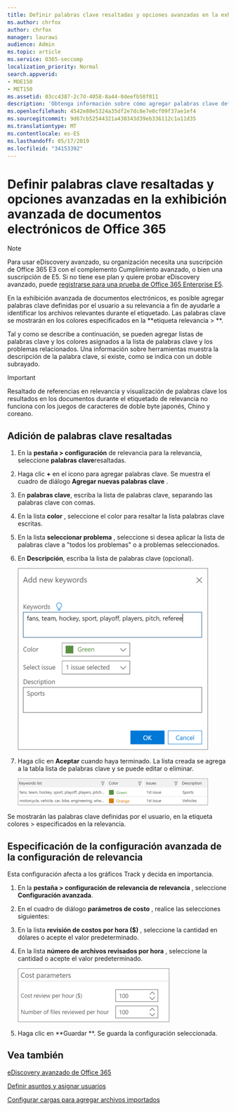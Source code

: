 ```yaml
---
title: Definir palabras clave resaltadas y opciones avanzadas en la exhibición avanzada de documentos electrónicos de Office 365
ms.author: chrfox
author: chrfox
manager: laurawi
audience: Admin
ms.topic: article
ms.service: O365-seccomp
localization_priority: Normal
search.appverid:
- MOE150
- MET150
ms.assetid: 03cc4387-2c7d-4058-8a44-0deefb58f011
description: 'Obtenga información sobre cómo agregar palabras clave definidas por el usuario a relevancia para ayudarle a identificar los archivos relevantes mientras se etiquetan en Office 365 Advanced eDiscovery y para especificar los parámetros de costo.  '
ms.openlocfilehash: 4542e80e5324a35df2e7dc8e7e0cf09f37ae1ef4
ms.sourcegitcommit: 9d67cb52544321a430343d39eb336112c1a11d35
ms.translationtype: MT
ms.contentlocale: es-ES
ms.lasthandoff: 05/17/2019
ms.locfileid: "34153392"
---
```

# <a name="define-highlighted-keywords-and-advanced-options-in-office-365-advanced-ediscovery"></a>Definir palabras clave resaltadas y opciones avanzadas en la exhibición avanzada de documentos electrónicos de Office 365

> [!NOTE]
> Para usar eDiscovery avanzado, su organización necesita una suscripción de Office 365 E3 con el complemento Cumplimiento avanzado, o bien una suscripción de E5. Si no tiene ese plan y quiere probar eDiscovery avanzado, puede [registrarse para una prueba de Office 365 Enterprise E5](https://go.microsoft.com/fwlink/p/?LinkID=698279). 
  
En la exhibición avanzada de documentos electrónicos, es posible agregar palabras clave definidas por el usuario a su relevancia a fin de ayudarle a identificar los archivos relevantes durante el etiquetado. Las palabras clave se mostrarán en los colores especificados en la **etiqueta relevancia \> **. 
  
Tal y como se describe a continuación, se pueden agregar listas de palabras clave y los colores asignados a la lista de palabras clave y los problemas relacionados. Una información sobre herramientas muestra la descripción de la palabra clave, si existe, como se indica con un doble subrayado.
  
> [!IMPORTANT]
> Resaltado de referencias en relevancia y visualización de palabras clave los resultados en los documentos durante el etiquetado de relevancia no funciona con los juegos de caracteres de doble byte japonés, Chino y coreano. 
  
## <a name="adding-highlighted-keywords"></a>Adición de palabras clave resaltadas

1. En la **pestaña \> configuración** de relevancia para la relevancia, seleccione **palabras clave**resaltadas.
    
2. Haga clic **+** en el icono para agregar palabras clave. Se muestra el cuadro de diálogo **Agregar nuevas palabras clave** . 
    
3. En **palabras clave**, escriba la lista de palabras clave, separando las palabras clave con comas. 
    
4. En la lista **color** , seleccione el color para resaltar la lista palabras clave escritas. 
    
5. En la lista **seleccionar problema** , seleccione si desea aplicar la lista de palabras clave a "todos los problemas" o a problemas seleccionados. 
    
6. En **Descripción**, escriba la lista de palabras clave (opcional).
    
    ![Agregar nuevas palabras clave](media/1683a71f-0875-48fc-b4ef-01f3b0e8e8e9.png)
  
7. Haga clic en **Aceptar** cuando haya terminado. La lista creada se agrega a la tabla lista de palabras clave y se puede editar o eliminar. 
    
    ![Lista de palabras clave de configuración de relevancia](media/a05d5ec0-8bde-470d-97e2-456b169281d6.png)
  
Se mostrarán las palabras clave definidas por el usuario, en la etiqueta colores \> especificados en la relevancia. 
  
## <a name="specifying-relevance-setup-advanced-settings"></a>Especificación de la configuración avanzada de la configuración de relevancia

Esta configuración afecta a los gráficos Track y decida en importancia.
  
1. En la **pestaña \> configuración de relevancia de relevancia** , seleccione **Configuración avanzada**.
    
2. En el cuadro de diálogo **parámetros de costo** , realice las selecciones siguientes: 
    
1. En la lista **revisión de costos por hora ($)** , seleccione la cantidad en dólares o acepte el valor predeterminado. 
    
2. En la lista **número de archivos revisados por hora** , seleccione la cantidad o acepte el valor predeterminado. 
    
    ![Parámetros de costo de configuración de relevancia](media/bab7b5b7-6297-4e7c-b0a6-ba5aa8b21787.png)
  
3. Haga clic en **Guardar **. Se guarda la configuración seleccionada.
    
## <a name="see-also"></a>Vea también

[eDiscovery avanzado de Office 365](office-365-advanced-ediscovery.md)
  
[Definir asuntos y asignar usuarios](define-issues-and-assign-users.md)
  
[Configurar cargas para agregar archivos importados](set-up-loads-to-add-imported-files.md)


